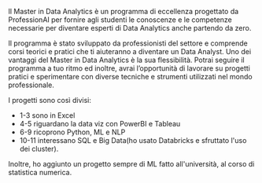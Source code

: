 Il Master in Data Analytics è un programma di eccellenza progettato da ProfessionAI per fornire agli studenti le conoscenze e le competenze necessarie per diventare esperti di Data Analytics anche partendo da zero.

Il programma è stato sviluppato da professionisti del settore e comprende corsi teorici e pratici che ti aiuteranno a diventare un Data Analyst. Uno dei vantaggi del Master in Data Analytics è la sua flessibilità.
Potrai seguire il programma a tuo ritmo ed inoltre, avrai l’opportunità di lavorare su progetti pratici e sperimentare con diverse tecniche e strumenti utilizzati nel mondo professionale.

I progetti sono così divisi:
- 1-3 sono in Excel 
- 4-5 riguardano la data viz con PowerBI e Tableau 
- 6-9 ricoprono Python, ML e NLP 
- 10-11 interessano SQL e Big Data(ho usato Databricks e sfruttato l'uso dei cluster). 

Inoltre, ho aggiunto un progetto sempre di ML fatto all'università, al corso di statistica numerica.

